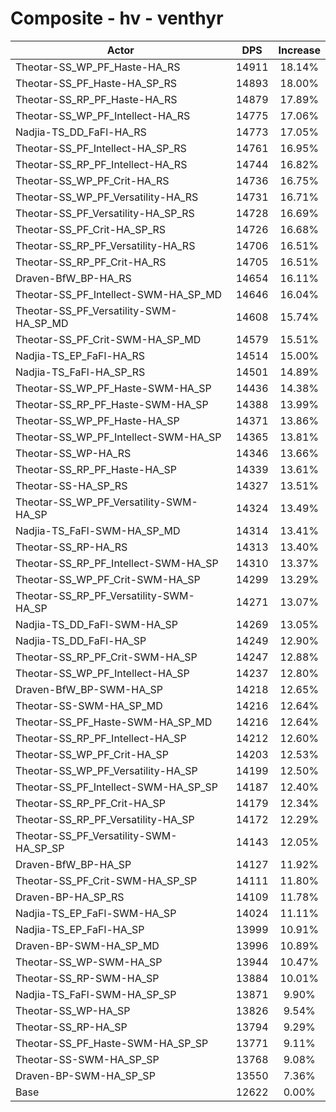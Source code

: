 # Composite - hv - venthyr
| Actor | DPS | Increase |
|---|:---:|:---:|
|Theotar-SS_WP_PF_Haste-HA_RS|14911|18.14%|
|Theotar-SS_PF_Haste-HA_SP_RS|14893|18.00%|
|Theotar-SS_RP_PF_Haste-HA_RS|14879|17.89%|
|Theotar-SS_WP_PF_Intellect-HA_RS|14775|17.06%|
|Nadjia-TS_DD_FaFl-HA_RS|14773|17.05%|
|Theotar-SS_PF_Intellect-HA_SP_RS|14761|16.95%|
|Theotar-SS_RP_PF_Intellect-HA_RS|14744|16.82%|
|Theotar-SS_WP_PF_Crit-HA_RS|14736|16.75%|
|Theotar-SS_WP_PF_Versatility-HA_RS|14731|16.71%|
|Theotar-SS_PF_Versatility-HA_SP_RS|14728|16.69%|
|Theotar-SS_PF_Crit-HA_SP_RS|14726|16.68%|
|Theotar-SS_RP_PF_Versatility-HA_RS|14706|16.51%|
|Theotar-SS_RP_PF_Crit-HA_RS|14705|16.51%|
|Draven-BfW_BP-HA_RS|14654|16.11%|
|Theotar-SS_PF_Intellect-SWM-HA_SP_MD|14646|16.04%|
|Theotar-SS_PF_Versatility-SWM-HA_SP_MD|14608|15.74%|
|Theotar-SS_PF_Crit-SWM-HA_SP_MD|14579|15.51%|
|Nadjia-TS_EP_FaFl-HA_RS|14514|15.00%|
|Nadjia-TS_FaFl-HA_SP_RS|14501|14.89%|
|Theotar-SS_WP_PF_Haste-SWM-HA_SP|14436|14.38%|
|Theotar-SS_RP_PF_Haste-SWM-HA_SP|14388|13.99%|
|Theotar-SS_WP_PF_Haste-HA_SP|14371|13.86%|
|Theotar-SS_WP_PF_Intellect-SWM-HA_SP|14365|13.81%|
|Theotar-SS_WP-HA_RS|14346|13.66%|
|Theotar-SS_RP_PF_Haste-HA_SP|14339|13.61%|
|Theotar-SS-HA_SP_RS|14327|13.51%|
|Theotar-SS_WP_PF_Versatility-SWM-HA_SP|14324|13.49%|
|Nadjia-TS_FaFl-SWM-HA_SP_MD|14314|13.41%|
|Theotar-SS_RP-HA_RS|14313|13.40%|
|Theotar-SS_RP_PF_Intellect-SWM-HA_SP|14310|13.37%|
|Theotar-SS_WP_PF_Crit-SWM-HA_SP|14299|13.29%|
|Theotar-SS_RP_PF_Versatility-SWM-HA_SP|14271|13.07%|
|Nadjia-TS_DD_FaFl-SWM-HA_SP|14269|13.05%|
|Nadjia-TS_DD_FaFl-HA_SP|14249|12.90%|
|Theotar-SS_RP_PF_Crit-SWM-HA_SP|14247|12.88%|
|Theotar-SS_WP_PF_Intellect-HA_SP|14237|12.80%|
|Draven-BfW_BP-SWM-HA_SP|14218|12.65%|
|Theotar-SS-SWM-HA_SP_MD|14216|12.64%|
|Theotar-SS_PF_Haste-SWM-HA_SP_MD|14216|12.64%|
|Theotar-SS_RP_PF_Intellect-HA_SP|14212|12.60%|
|Theotar-SS_WP_PF_Crit-HA_SP|14203|12.53%|
|Theotar-SS_WP_PF_Versatility-HA_SP|14199|12.50%|
|Theotar-SS_PF_Intellect-SWM-HA_SP_SP|14187|12.40%|
|Theotar-SS_RP_PF_Crit-HA_SP|14179|12.34%|
|Theotar-SS_RP_PF_Versatility-HA_SP|14172|12.29%|
|Theotar-SS_PF_Versatility-SWM-HA_SP_SP|14143|12.05%|
|Draven-BfW_BP-HA_SP|14127|11.92%|
|Theotar-SS_PF_Crit-SWM-HA_SP_SP|14111|11.80%|
|Draven-BP-HA_SP_RS|14109|11.78%|
|Nadjia-TS_EP_FaFl-SWM-HA_SP|14024|11.11%|
|Nadjia-TS_EP_FaFl-HA_SP|13999|10.91%|
|Draven-BP-SWM-HA_SP_MD|13996|10.89%|
|Theotar-SS_WP-SWM-HA_SP|13944|10.47%|
|Theotar-SS_RP-SWM-HA_SP|13884|10.01%|
|Nadjia-TS_FaFl-SWM-HA_SP_SP|13871|9.90%|
|Theotar-SS_WP-HA_SP|13826|9.54%|
|Theotar-SS_RP-HA_SP|13794|9.29%|
|Theotar-SS_PF_Haste-SWM-HA_SP_SP|13771|9.11%|
|Theotar-SS-SWM-HA_SP_SP|13768|9.08%|
|Draven-BP-SWM-HA_SP_SP|13550|7.36%|
|Base|12622|0.00%|
